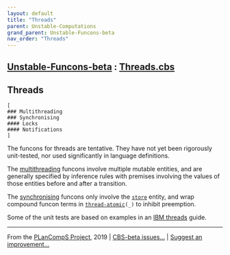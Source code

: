 ```yaml
---
layout: default
title: "Threads"
parent: Unstable-Computations
grand_parent: Unstable-Funcons-beta
nav_order: "Threads"
---
```


[Unstable-Funcons-beta] : [Threads.cbs]
-----------------------------

## Threads
<div class="highlighter-rouge"><pre class="highlight"><code>[
### Multithreading
### Synchronising
#### Locks
#### Notifications
]</code></pre></div>


The funcons for threads are tentative. They have not yet been rigorously
unit-tested, nor used significantly in language definitions.

The [multithreading] funcons involve multiple mutable entities, and are
generally specified by inference rules with premises involving the values of
those entities before and after a transition.

The [synchronising] funcons only involve the <code><span class="name"><a href="../../../../../Funcons-beta/Computations/Normal/Storing/index.html#Name_store">store</a></span></code> entity, and wrap
compound funcon terms in <code><span class="name"><a href="Multithreading/index.html#Name_thread-atomic">thread-atomic</a></span>(_)</code> to inhibit preemption.

Some of the unit tests are based on examples in an [IBM threads] guide.

[Multithreading]: Multithreading
  "Multithreading funcons"

[Synchronising]: Synchronising
  "Synchronising funcons"

[IBM threads]: https://www.ibm.com/support/knowledgecenter/ssw_aix_72/com.ibm.aix.genprogc/chapter12.htm
  "IBM Knowledge Centre"



____

From the [PLanCompS Project], 2019 | [CBS-beta issues...] | [Suggest an improvement...]

[Threads.cbs]: Threads.cbs 
  "CBS SOURCE FILE"
[Funcons-beta]: /docs/Funcons-beta
 "FUNCONS-BETA"
[Unstable-Funcons-beta]: /docs/Unstable-Funcons-beta
  "UNSTABLE-FUNCONS-BETA"
[Languages-beta]: /docs/Languages-beta
  "LANGUAGES-BETA"
[Unstable-Languages-beta]: /docs/Unstable-Languages-beta
  "UNSTABLE-LANGUAGES-BETA"
[CBS-beta]:  "CBS-BETA"
[PLanCompS Project]: http://plancomps.org
  "PROGRAMMING LANGUAGE COMPONENTS AND SPECIFICATIONS PROJECT HOME PAGE"
[CBS-beta issues...]: https://github.com/plancomps/plancomps.github.io/issues
  "CBS-BETA ISSUE REPORTS ON GITHUB"
[Suggest an improvement...]: mailto:plancomps@gmail.com?Subject=CBS-beta%20-%20comment&Body=Re%3A%20CBS-beta%20specification%20at%20Unstable-Computations/Threads/Threads.cbs%0A%0AComment/Query/Issue/Suggestion%3A%0A%0A%0ASignature%3A%0A 
  "GENERATE AN EMAIL TEMPLATE"
